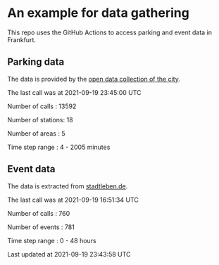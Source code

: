 # An example for data gathering

This repo uses the GitHub Actions to access parking and event data in Frankfurt.

## Parking data
The data is provided by the [open data collection of the city](https://www.offenedaten.frankfurt.de/).

The last call was at 2021-09-19 23:45:00 UTC

Number of calls   : 13592

Number of stations:    18

Number of areas   :     5

Time step range   :     4 -  2005 minutes


## Event data
The data is extracted from [stadtleben.de](https://stadtleben.de/frankfurt/).

The last call was at 2021-09-19 16:51:34 UTC

Number of calls   : 760

Number of events  : 781

Time step range   :   0 -  48 hours


Last updated at 2021-09-19 23:43:58 UTC
